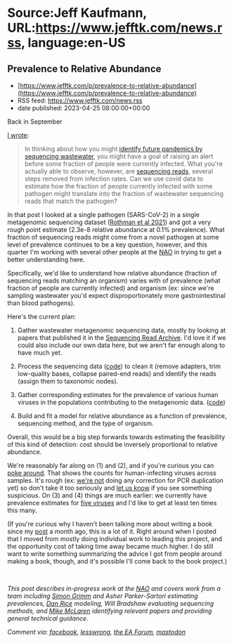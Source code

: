 # Source:Jeff Kaufmann, URL:https://www.jefftk.com/news.rss, language:en-US

## Prevalence to Relative Abundance
 - [https://www.jefftk.com/p/prevalence-to-relative-abundance](https://www.jefftk.com/p/prevalence-to-relative-abundance)
 - RSS feed: https://www.jefftk.com/news.rss
 - date published: 2023-04-25 08:00:00+00:00

<p><span>

Back in September </span>

<a href="https://www.jefftk.com/p/case-rates-to-sequencing-reads">I
wrote</a>:



<p>

</p>

<blockquote>
In thinking about how you might <a href="https://www.naobservatory.org/">identify future pandemics by
sequencing wastewater</a>, you might have a goal of raising an alert
before some fraction of people were currently infected.  What you're
actually able to observe, however, are <a href="https://www.jefftk.com/p/sequencing-intro">sequencing reads</a>, several steps removed
from infection rates.  Can we use covid data to estimate how the
fraction of people currently infected with some pathogen might
translate into the fraction of wastewater sequencing reads that match
the pathogen?
</blockquote>



<p>

In that post I looked at a single pathogen (SARS-CoV-2) in a single
metagenomic sequencing dataset (<a href="https://journals.asm.org/doi/full/10.1128/AEM.01448-21">Rothman
et al 2021</a>) and got a very rough point estimate (2.3e-8 relative
abundance at 0.1% prevalence).  What fraction of sequencing reads
might come from a novel pathogen at some level of prevalence continues
to be a key question, however, and this quarter I'm working with
several other people at the <a href="https://www.naobservatory.org/">NAO</a> in trying to get a
better understanding here.

</p>

<p>

Specifically, we'd like to understand how relative abundance (fraction
of sequencing reads matching an organism) varies with of prevalence
(what fraction of people are currently infected) and organism (ex:
since we're sampling wastewater you'd expect disproportionately more
gastrointestinal than blood pathogens).

</p>

<p>

Here's the current plan:

</p>

<ol>

<li><p>Gather wastewater metagenomic sequencing data, mostly by
looking at papers that published it in the <a href="https://www.ncbi.nlm.nih.gov/sra">Sequencing Read Archive</a>.
I'd love it if we could also include our own data here, but we aren't
far enough along to have much yet.

</p></li>
<li><p>Process the sequencing data (<a href="https://github.com/naobservatory/mgs-pipeline">code</a>) to
clean it (remove adapters, trim low-quality bases, collapse paired-end
reads) and identify the reads (assign them to taxonomic nodes).

</p></li>
<li><p>Gather corresponding estimates for the prevalence of various
human viruses in the populations contributing to the metagenomic
data. (<a href="https://github.com/naobservatory/p2ra">code</a>)

</p></li>
<li><p>Build and fit a model for relative abundance as a function of
prevalence, sequencing method, and the type of organism.

</p></li>
</ol>



<p>

Overall, this would be a big step forwards towards estimating the
feasibility of this kind of detection: cost should be inversely
proportional to relative abundance.

</p>

<p>

We're reasonably far along on (1) and (2), and if you're curious you
can <a href="https://www.jefftk.com/mgs-counts/">poke around</a>.
That shows the counts for human-infecting viruses across samples.
It's rough (ex: <a href="https://github.com/naobservatory/mgs-pipeline/issues/3">we're
not</a> doing any correction for PCR duplication yet) so don't
take it too seriously and <a href="https://github.com/naobservatory/mgs-pipeline/issues/new">let us
know</a> if you see something suspicious.  On (3) and (4) things are
much earlier: we currently have prevalence estimates for <a href="https://github.com/naobservatory/p2ra/tree/main/pathogens">five
viruses</a> and I'd like to get at least ten times this many.

</p>

<p>

(If you're curious why I haven't been talking more about writing a
book since my <a href="https://www.jefftk.com/p/write-a-book">post</a> a month ago, this is
a lot of it.  Right around when I posted that I moved from mostly
doing individual work to leading this project, and the opportunity
cost of taking time away became much higher.  I do still want to write
something summarizing the advice I got from people around making a
book, though, and it's possible I'll come back to the book project.)

</p>

<p>
<br />

<i>This post describes in-progress work at the <a href="https://www.naobservatory.org/">NAO</a> and covers work from a
team including <a href="https://www.simongrimm.com/">Simon Grimm</a>
and Asher Parker-Sartori estimating prevalences, <a href="https://dp-rice.github.io/">Dan Rice</a> modeling,
Will Bradshaw evaluating sequencing methods, and <a href="https://mikemc.cc/">Mike McLaren</a> identifying relevant
papers and providing general technical guidance.</i>

  </p>

<p><i>Comment via: <a href="https://www.facebook.com/jefftk/posts/pfbid0eAHxY6d22qrzxRaZo65GmyZyUYsT7jZEDShzXLZVHoNmFdt3nX5m5qmk64iLP9tHl">facebook</a>, <a href="https://lesswrong.com/posts/TJ5KsfmE8q7FLd85v">lesswrong</a>, <a href="https://forum.effectivealtruism.org/posts/QhZPrN2kkFv4S3YSg">the EA Forum</a>, <a href="https://mastodon.mit.edu/@jefftk/110261139518910726">mastodon</a></i></p>

